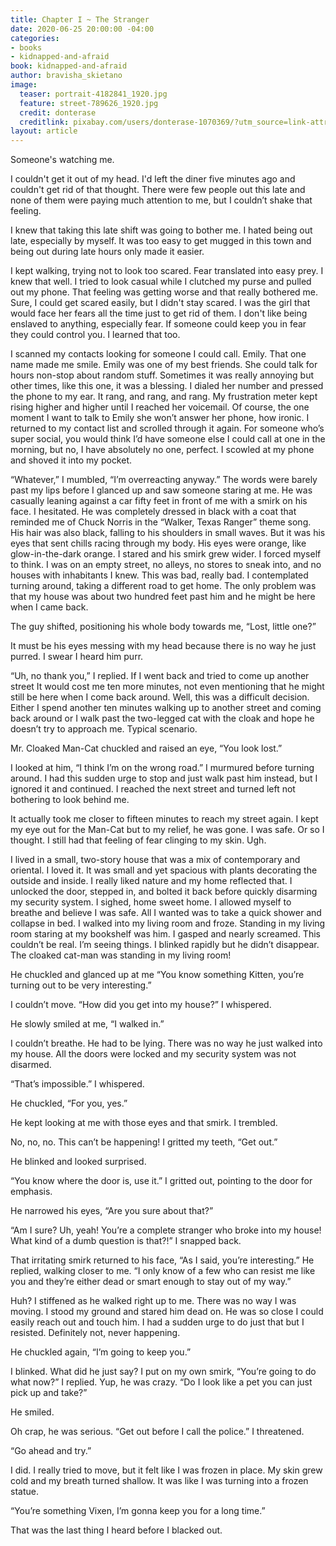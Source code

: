 ```yaml
---
title: Chapter I ~ The Stranger
date: 2020-06-25 20:00:00 -04:00
categories:
- books
- kidnapped-and-afraid
book: kidnapped-and-afraid
author: bravisha_skietano
image:
  teaser: portrait-4182841_1920.jpg
  feature: street-789626_1920.jpg
  credit: donterase
  creditlink: pixabay.com/users/donterase-1070369/?utm_source=link-attribution&amp;utm_medium=referral&amp;utm_campaign=image&amp;utm_content=789626
layout: article
---
```


Someone's watching me.

I couldn't get it out of my head. I'd left the diner five minutes ago and couldn't get rid of that thought. There were few people out this late and none of them were paying much attention to me, but I couldn’t shake that feeling.

I knew that taking this late shift was going to bother me. I hated being out late, especially by myself. It was too easy to get mugged in this town and being out during late hours only made it easier.

I kept walking, trying not to look too scared. Fear translated into easy prey. I knew that well. I tried to look casual while I clutched my purse and pulled out my phone. That feeling was getting worse and that really bothered me. Sure, I could get scared easily, but I didn't stay scared. I was the girl that would face her fears all the time just to get rid of them. I don't like being enslaved to anything, especially fear. If someone could keep you in fear they could control you. I learned that too.

I scanned my contacts looking for someone I could call. Emily. That one name made me smile. Emily was one of my best friends. She could talk for hours non-stop about random stuff. Sometimes it was really annoying but other times, like this one, it was a blessing. I dialed her number and pressed the phone to my ear. It rang, and rang, and rang. My frustration meter kept rising higher and higher until I reached her voicemail. Of course, the one moment I want to talk to Emily she won’t answer her phone, how ironic. I returned to my contact list and scrolled through it again. For someone who’s super social, you would think I’d have someone else I could call at one in the morning, but no, I have absolutely no one, perfect. I scowled at my phone and shoved it into my pocket.

“Whatever,” I mumbled, “I’m overreacting anyway.” The words were barely past my lips before I glanced up and saw someone staring at me. He was casually leaning against a car fifty feet in front of me with a smirk on his face. I hesitated. He was completely dressed in black with a coat that reminded me of Chuck Norris in the “Walker, Texas Ranger” theme song. His hair was also black, falling to his shoulders in small waves. But it was his eyes that sent chills racing through my body. His eyes were orange, like glow-in-the-dark orange. I stared and his smirk grew wider. I forced myself to think. I was on an empty street, no alleys, no stores to sneak into, and no houses with inhabitants I knew. This was bad, really bad. I contemplated turning around, taking a different road to get home. The only problem was that my house was about two hundred feet past him and he might be here when I came back.

The guy shifted, positioning his whole body towards me, “Lost, little one?”

It must be his eyes messing with my head because there is no way he just purred. I swear I heard him purr.

“Uh, no thank you,” I replied. If I went back and tried to come up another street It would cost me ten more minutes, not even mentioning that he might still be here when I come back around. Well, this was a difficult decision. Either I spend another ten minutes walking up to another street and coming back around or I walk past the two-legged cat with the cloak and hope he doesn’t try to approach me. Typical scenario.

Mr. Cloaked Man-Cat chuckled and raised an eye, “You look lost.”

I looked at him, “I think I’m on the wrong road.” I murmured before turning around. I had this sudden urge to stop and just walk past him instead, but I ignored it and continued. I reached the next street and turned left not bothering to look behind me.

It actually took me closer to fifteen minutes to reach my street again. I kept my eye out for the Man-Cat but to my relief, he was gone. I was safe. Or so I thought. I still had that feeling of fear clinging to my skin. Ugh.

I lived in a small, two-story house that was a mix of contemporary and oriental. I loved it. It was small and yet spacious with plants decorating the outside and inside. I really liked nature and my home reflected that. I unlocked the door, stepped in, and bolted it back before quickly disarming my security system. I sighed, home sweet home. I allowed myself to breathe and believe I was safe. All I wanted was to take a quick shower and collapse in bed. I walked into my living room and froze. Standing in my living room staring at my bookshelf was him. I gasped and nearly screamed. This couldn’t be real. I’m seeing things. I blinked rapidly but he didn’t disappear. The cloaked cat-man was standing in my living room!

He chuckled and glanced up at me “You know something Kitten, you’re turning out to be very interesting.”

I couldn’t move. “How did you get into my house?” I whispered.

He slowly smiled at me, “I walked in.”

I couldn’t breathe. He had to be lying. There was no way he just walked into my house. All the doors were locked and my security system was not disarmed.

“That’s impossible.” I whispered.

He chuckled, “For you, yes.”

He kept looking at me with those eyes and that smirk. I trembled.

No, no, no. This can’t be happening! I gritted my teeth, “Get out.”

He blinked and looked surprised.

“You know where the door is, use it.” I gritted out, pointing to the door for emphasis.

He narrowed his eyes, “Are you sure about that?”

“Am I sure? Uh, yeah! You’re a complete stranger who broke into my house! What kind of a dumb question is that?!” I snapped back.

That irritating smirk returned to his face, “As I said, you’re interesting.” He replied, walking closer to me. “I only know of a few who can resist me like you and they’re either dead or smart enough to stay out of my way.”

Huh? I stiffened as he walked right up to me. There was no way I was moving. I stood my ground and stared him dead on. He was so close I could easily reach out and touch him. I had a sudden urge to do just that but I resisted. Definitely not, never happening.

He chuckled again, “I’m going to keep you.”

I blinked. What did he just say? I put on my own smirk, “You’re going to do what now?” I replied. Yup, he was crazy. “Do I look like a pet you can just pick up and take?”

He smiled.

Oh crap, he was serious. “Get out before I call the police.” I threatened.

“Go ahead and try.”

I did. I really tried to move, but it felt like I was frozen in place. My skin grew cold and my breath turned shallow. It was like I was turning into a frozen statue.

“You’re something Vixen, I’m gonna keep you for a long time.”

That was the last thing I heard before I blacked out.
